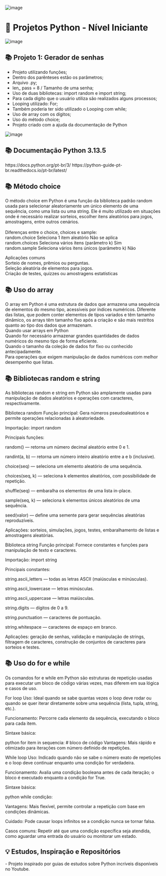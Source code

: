 ![image](https://github.com/user-attachments/assets/39fed896-81bd-40a1-81d5-0faf981244ef)


# 🎯 Projetos Python - Nível Iniciante

![image](https://github.com/user-attachments/assets/1be0d00f-93f9-4416-a666-a8d50db23a25)

<h2> 📚  Projeto 1: Gerador de senhas </h2>

- Projeto utilizando funções;
- Dentro dos parênteses estão os parâmetros;
- Arquivo .py;
- len_ pass = 8 / Tamanho de uma senha;
- Uso de duas bibliotecas: import random e import string;
- Para cada dígito que o usuário utiliza são realizados alguns processos;
- Looping utilizado: For;
- Também poderia ter sido utilizado o Looping com while;
- Uso de array com os dígitos;
- Uso do método choice;
- Projeto criado com a ajuda da documentação de Python

![image](https://github.com/user-attachments/assets/8ee65164-9ef8-4587-b657-3e681473839e)

<h2> 📚 Documentação Python 3.13.5 </h2>
https://docs.python.org/pt-br/3/
https://python-guide-pt-br.readthedocs.io/pt-br/latest/

<h2> 📚  Método choice </h2>

O método choice em Python é uma função da biblioteca padrão random usada para selecionar aleatoriamente um único elemento de uma sequência, como uma lista ou uma string.
Ele é muito utilizado em situações onde é necessário realizar sorteios, escolher itens aleatórios para jogos, amostragens, entre outros cenários.
<br>
<br>
Diferenças entre o choice, choices e sample:
<br>
random.choice	Seleciona 1 item aleatório	Não se aplica
<br>
random.choices	Seleciona vários itens (parâmetro k)	Sim
<br>
random.sample	Seleciona vários itens únicos (parâmetro k)	Não
<br>

Aplicações comuns
<br>
Sorteio de nomes, prêmios ou perguntas.
<br>
Seleção aleatória de elementos para jogos.
<br>
Criação de testes, quizzes ou amostragens estatísticas
<br>

<h2> 📚  Uso do array </h2>

O array em Python é uma estrutura de dados que armazena uma sequência de elementos do mesmo tipo, acessíveis por índices numéricos. Diferente das listas, 
que podem conter elementos de tipos variados e têm tamanho dinâmico, os arrays têm tamanho fixo após a criação e são mais restritos quanto ao tipo dos dados que armazenam.
<br>
Quando usar arrays em Python
<br>
Quando for necessário armazenar grandes quantidades de dados numéricos do mesmo tipo de forma eficiente.
<br>
Quando o tamanho da coleção de dados for fixo ou conhecido antecipadamente.
<br>
Para operações que exigem manipulação de dados numéricos com melhor desempenho que listas.

<h2> 📚  Bibliotecas random e string </h2>

As bibliotecas random e string em Python são amplamente usadas para manipulação de dados aleatórios e operações com caracteres, respectivamente.

Biblioteca random
Função principal: Gera números pseudoaleatórios e permite operações relacionadas à aleatoriedade.

Importação: import random

Principais funções:

random() — retorna um número decimal aleatório entre 0 e 1.

randint(a, b) — retorna um número inteiro aleatório entre a e b (inclusive).

choice(seq) — seleciona um elemento aleatório de uma sequência.

choices(seq, k) — seleciona k elementos aleatórios, com possibilidade de repetição.

shuffle(seq) — embaralha os elementos de uma lista in-place.

sample(seq, k) — seleciona k elementos únicos aleatórios de uma sequência.

seed(valor) — define uma semente para gerar sequências aleatórias reproduzíveis.

Aplicações: sorteios, simulações, jogos, testes, embaralhamento de listas e amostragens aleatórias.

Biblioteca string
Função principal: Fornece constantes e funções para manipulação de texto e caracteres.

Importação: import string

Principais constantes:

string.ascii_letters — todas as letras ASCII (maiúsculas e minúsculas).

string.ascii_lowercase — letras minúsculas.

string.ascii_uppercase — letras maiúsculas.

string.digits — dígitos de 0 a 9.

string.punctuation — caracteres de pontuação.

string.whitespace — caracteres de espaço em branco.

Aplicações: geração de senhas, validação e manipulação de strings, filtragem de caracteres, construção de conjuntos de caracteres para sorteios e testes.


<h2> 📚  Uso do for e while </h2>

Os comandos for e while em Python são estruturas de repetição usadas para executar um bloco de código várias vezes, mas diferem em sua lógica e casos de uso.

For loop
Uso: Ideal quando se sabe quantas vezes o loop deve rodar ou quando se quer iterar diretamente sobre uma sequência (lista, tupla, string, etc.).

Funcionamento: Percorre cada elemento da sequência, executando o bloco para cada item.

Sintaxe básica:

python
for item in sequencia:
    # bloco de código
Vantagens: Mais rápido e otimizado para iterações com número definido de repetições.


While loop
Uso: Indicado quando não se sabe o número exato de repetições e o loop deve continuar enquanto uma condição for verdadeira.

Funcionamento: Avalia uma condição booleana antes de cada iteração; o bloco é executado enquanto a condição for True.

Sintaxe básica:

python
while condição:

Vantagens: Mais flexível, permite controlar a repetição com base em condições dinâmicas.

Cuidado: Pode causar loops infinitos se a condição nunca se tornar falsa.

Casos comuns: Repetir até que uma condição específica seja atendida, como aguardar uma entrada do usuário ou monitorar um estado.

<h2> 💡 Estudos, Inspiração e Repositórios </h2>
- Projeto inspirado por guias de estudos sobre Python incríveis disponíveis no Youtube.

